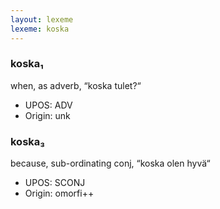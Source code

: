 ```yaml
---
layout: lexeme
lexeme: koska
---
```


###  koska₁

when, as adverb, “koska tulet?“
* UPOS:  ADV
* Origin:  unk


###  koska₃

because, sub-ordinating conj, “koska olen hyvä“
* UPOS:  SCONJ
* Origin:  omorfi++

